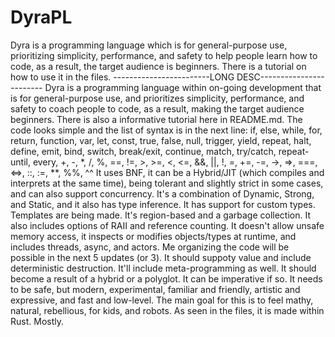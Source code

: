 # DyraPL
Dyra is a programming language which is for general-purpose use, prioritizing simplicity, performance, and safety to help people learn how to code, as a result, the target audience is beginners. There is a tutorial on how to use it in the files.
------------------------LONG DESC------------------------
Dyra is a programming language within on-going development that is for general-purpose use, and prioritizes simplicity, performance, and safety to coach people to code, as a result, making the target audience beginners. There is also a informative tutorial here in README.md. The code looks simple and the list of syntax is in the next line:
if, else, while, for, return, function, var, let, const, true, false, null, trigger, yield, repeat, halt, define, emit, bind, switch, break/exit, continue, match, try/catch, repeat-until, every, +, -, *, /, %, ==, !=, >, >=, <, <=, &&, ||, !, =, +=, -=, ->, =>, ===, <=>, ::, :=, **, %%, ^^
It uses BNF, it can be a Hybrid/JIT (which compiles and interprets at the same time), being tolerant and slightly strict in some cases, and can also support concurrency. It's a combination of Dynamic, Strong, and Static, and it also has type inference. It has support for custom types. Templates are being made. It's region-based and a garbage collection. It also includes options of RAII and reference counting. It doesn't allow unsafe memory access, it inspects or modifies objects/types at runtime, and includes threads, async, and actors. Me organizing the code will be possible in the next 5 updates (or 3). It should suppoty value and include deterministic destruction. It'll include meta-programming as well. It should become a result of a hybrid or a polyglot. It can be imperative if so. It needs to be safe, but modern, experimental, familiar and friendly, artistic and expressive, and fast and low-level. The main goal for this is to feel mathy, natural, rebellious, for kids, and robots. As seen in the files, it is made within Rust. Mostly.
